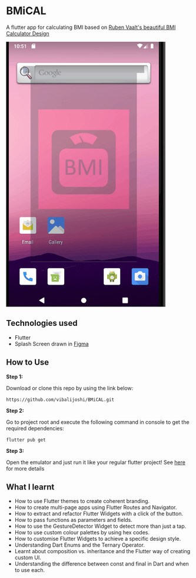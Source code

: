 # BMiCAL
A flutter app for calculating BMI based on [Ruben Vaalt's beautiful BMI Calculator Design](https://dribbble.com/shots/4585382-Simple-BMI-Calculator)

![Finished App](https://github.com/vibalijoshi/BMiCAL/blob/master/gif/bmi_png.gif)

## Technologies used
- Flutter
- Splash Screen drawn in [Figma](https://www.figma.com/)

## How to Use 

**Step 1:**

Download or clone this repo by using the link below:

```
https://github.com/vibalijoshi/BMiCAL.git
```

**Step 2:**

Go to project root and execute the following command in console to get the required dependencies: 

```
flutter pub get 
```
**Step 3:**

Open the emulator and just run it like your regular flutter project! See [here](https://flutter.dev/docs/get-started/test-drive) for more details


## What I learnt
- How to use Flutter themes to create coherent branding. 
- How to create multi-page apps using Flutter Routes and Navigator.
- How to extract and refactor Flutter Widgets with a click of the button. 
- How to pass functions as parameters and fields.
- How to use the GestureDetector Widget to detect more than just a tap.
- How to use custom colour palettes by using hex codes.
- How to customise Flutter Widgets to achieve a specific design style.
- Understanding Dart Enums and the Ternary Operator.
- Learnt about composition vs. inheritance and the Flutter way of creating custom UI.
- Understanding the difference between const and final in Dart and when to use each.
